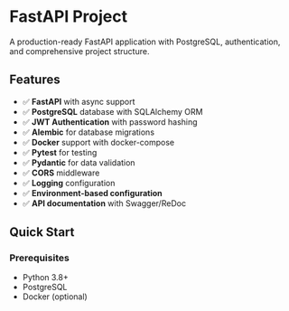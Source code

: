 # FastAPI Project

A production-ready FastAPI application with PostgreSQL, authentication, and comprehensive project structure.

## Features

- ✅ **FastAPI** with async support
- ✅ **PostgreSQL** database with SQLAlchemy ORM
- ✅ **JWT Authentication** with password hashing
- ✅ **Alembic** for database migrations
- ✅ **Docker** support with docker-compose
- ✅ **Pytest** for testing
- ✅ **Pydantic** for data validation
- ✅ **CORS** middleware
- ✅ **Logging** configuration
- ✅ **Environment-based configuration**
- ✅ **API documentation** with Swagger/ReDoc

## Quick Start

### Prerequisites

- Python 3.8+
- PostgreSQL
- Docker (optional)
